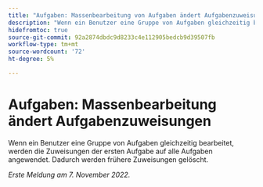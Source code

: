 ```yaml
---
title: "Aufgaben: Massenbearbeitung von Aufgaben ändert Aufgabenzuweisungen"
description: "Wenn ein Benutzer eine Gruppe von Aufgaben gleichzeitig bearbeitet, werden die Zuweisungen der ersten Aufgabe auf alle Aufgaben angewendet. Dadurch werden frühere Zuweisungen gelöscht."
hidefromtoc: true
source-git-commit: 92a2874dbdc9d8233c4e112905bedcb9d39507fb
workflow-type: tm+mt
source-wordcount: '72'
ht-degree: 5%

---
```



# Aufgaben: Massenbearbeitung ändert Aufgabenzuweisungen

Wenn ein Benutzer eine Gruppe von Aufgaben gleichzeitig bearbeitet, werden die Zuweisungen der ersten Aufgabe auf alle Aufgaben angewendet. Dadurch werden frühere Zuweisungen gelöscht.

_Erste Meldung am 7. November 2022._

